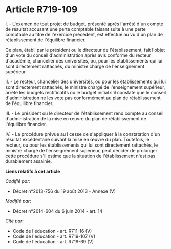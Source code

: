 # Article R719-109

I. - L'examen de tout projet de budget, présenté après l'arrêté d'un compte de résultat accusant une perte comptable faisant
suite à une perte comptable au titre de l'exercice précédent, est effectué au vu d'un plan de rétablissement de l'équilibre
financier.

Ce plan, établi par le président ou le directeur de l'établissement, fait l'objet d'un vote du conseil d'administration après
avis conforme du recteur d'académie, chancelier des universités, ou, pour les établissements qui lui sont directement
rattachés, du ministre chargé de l'enseignement supérieur.

II. - Le recteur, chancelier des universités, ou pour les établissements qui lui sont directement rattachés, le ministre
chargé de l'enseignement supérieur, arrête les budgets rectificatifs ou le budget initial s'il constate que le conseil
d'administration ne les vote pas conformément au plan de rétablissement de l'équilibre financier.

III. - Le président ou le directeur de l'établissement rend compte au conseil d'administration de la mise en œuvre du plan de
rétablissement de l'équilibre financier.

IV. - La procédure prévue au I cesse de s'appliquer à la constatation d'un résultat excédentaire suivant la mise en œuvre du
plan. Toutefois, le recteur, ou pour les établissements qui lui sont directement rattachés, le ministre chargé de
l'enseignement supérieur, peut décider de prolonger cette procédure s'il estime que la situation de l'établissement n'est pas
durablement assainie.

**Liens relatifs à cet article**

_Codifié par_:

  - Décret n°2013-756 du 19 août 2013 -  Annexe (V)

_Modifié par_:

  - Décret n°2014-604 du 6 juin 2014 - art. 14

_Cité par_:

  - Code de l'éducation - art. R711-16 (V)
  - Code de l'éducation - art. R719-107 (V)
  - Code de l'éducation - art. R719-69 (V)
